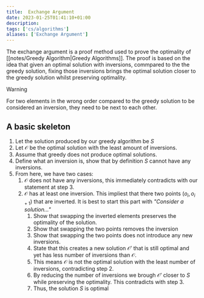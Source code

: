 ```yaml
---
title:  Exchange Argument
date: 2023-01-25T01:41:10+01:00
description: 
tags: ['cs/algorithms']
aliases: ['Exchange Argument']
---
```


The exchange argument is a proof method used to prove the optimality of [[notes/Greedy Algorithm|Greedy Algorithms]]. The proof is based on the idea that given an optimal solution with inversions, commpared to the the greedy solution, fixing those inversions brings the optimal solution closer to the greedy solution whilst preserving optimality.


> [!WARNING]
> For two elements in the wrong order compared to the greedy solution to be considered an inversion, they need to be next  to each other.

## A basic skeleton
1. Let the solution produced by our greedy algorithm be $S$ 
2. Let $\mathscr{O}$  be the optimal solution with the least amount of inversions.
3. Assume that greedy does not produce optimal solutions.
4. Define what an inversion is, show that by definition $S$ cannot have any inversions.
5. From here, we have two cases:
	1. $\mathscr{O}$ does not have any inversions, this immediately contradicts with our statement at step 3.
	2. $\mathscr{O}$ has at least one inversion. This impliest that there two points $(o_i, o_{i+1})$ that are inverted. It is best to start this part with *"Consider a solution..."*
		1. Show that swapping the inverted elements preserves the optimality of the solution.
		2. Show that swapping the two points removes the inversion
		3. Show that swapping the two points does not introduce any new inversions.
		4. State that this creates a new solution $\mathscr{O}'$ that is still optimal and yet has less number of inversions than $\mathscr{O}$. 
		5. This means $\mathscr{O}$ is not the optimal solution with the least number of inversions, contradicting step 2.
		6. By reducing the number of inversions we brough $\mathscr{O}'$ closer to $S$ while preserving the optimality. This contradicts with step 3. 
		7. Thus, the solution $S$ is optimal
